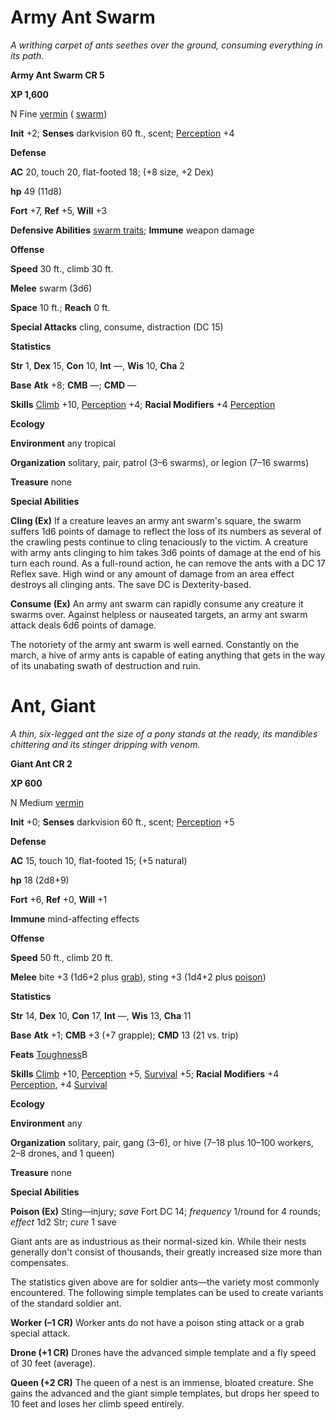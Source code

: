 # Army Ant Swarm

_A writhing carpet of ants seethes over the ground, consuming everything in its path._

**Army Ant Swarm CR 5**

**XP 1,600**

N Fine [vermin](creatureTypes.md#_vermin) ( [swarm](creatureTypes.md#_swarm-subtype))

**Init** +2; **Senses** darkvision 60 ft., scent; [Perception](../skills/perception.md#_perception) +4

**Defense**

**AC** 20, touch 20, flat-footed 18; (+8 size, +2 Dex)

**hp** 49 (11d8)

**Fort** +7, **Ref** +5, **Will** +3

**Defensive Abilities** [swarm traits](creatureTypes.md#_swarm-subtype); **Immune** weapon damage

**Offense**

**Speed** 30 ft., climb 30 ft.

**Melee** swarm (3d6)

**Space** 10 ft.; **Reach** 0 ft.

**Special Attacks** cling, consume, distraction (DC 15)

**Statistics**

**Str** 1, **Dex** 15, **Con** 10, **Int** —, **Wis** 10, **Cha** 2

**Base**  **Atk** +8; **CMB** —; **CMD** —

**Skills** [Climb](../skills/climb.md#_climb) +10, [Perception](../skills/perception.md#_perception) +4; **Racial Modifiers** +4 [Perception](../skills/perception.md#_perception)

**Ecology**

**Environment** any tropical

**Organization** solitary, pair, patrol (3–6 swarms), or legion (7–16 swarms)

**Treasure** none

**Special Abilities**

**Cling (Ex)** If a creature leaves an army ant swarm's square, the swarm suffers 1d6 points of damage to reflect the loss of its numbers as several of the crawling pests continue to cling tenaciously to the victim. A creature with army ants clinging to him takes 3d6 points of damage at the end of his turn each round. As a full-round action, he can remove the ants with a DC 17 Reflex save. High wind or any amount of damage from an area effect destroys all clinging ants. The save DC is Dexterity-based.

**Consume (Ex)** An army ant swarm can rapidly consume any creature it swarms over. Against helpless or nauseated targets, an army ant swarm attack deals 6d6 points of damage.

The notoriety of the army ant swarm is well earned. Constantly on the march, a hive of army ants is capable of eating anything that gets in the way of its unabating swath of destruction and ruin.

# Ant, Giant

_A thin, six-legged ant the size of a pony stands at the ready, its mandibles chittering and its stinger dripping with venom._

**Giant Ant CR 2**

**XP 600**

N Medium [vermin](creatureTypes.md#_vermin)

**Init** +0; **Senses** darkvision 60 ft., scent; [Perception](../skills/perception.md#_perception) +5

**Defense**

**AC** 15, touch 10, flat-footed 15; (+5 natural)

**hp** 18 (2d8+9)

**Fort** +6, **Ref** +0, **Will** +1

**Immune** mind-affecting effects

**Offense**

**Speed** 50 ft., climb 20 ft.

**Melee** bite +3 (1d6+2 plus [grab](universalMonsterRules.md#_grab)), sting +3 (1d4+2 plus [poison](universalMonsterRules.md#_poison))

**Statistics**

**Str** 14, **Dex** 10, **Con** 17, **Int** —, **Wis** 13, **Cha** 11

**Base**  **Atk** +1; **CMB** +3 (+7 grapple); **CMD** 13 (21 vs. trip)

**Feats** [Toughness](../feats.md#_toughness)B

**Skills** [Climb](../skills/climb.md#_climb) +10, [Perception](../skills/perception.md#_perception) +5, [Survival](../skills/survival.md#_survival) +5; **Racial Modifiers** +4 [Perception](../skills/perception.md#_perception), +4 [Survival](../skills/survival.md#_survival)

**Ecology**

**Environment** any

**Organization** solitary, pair, gang (3–6), or hive (7–18 plus 10–100 workers, 2–8 drones, and 1 queen)

**Treasure** none

**Special Abilities**

**Poison (Ex)** Sting—injury; _save_ Fort DC 14; _frequency_ 1/round for 4 rounds; _effect_ 1d2 Str; _cure_ 1 save

Giant ants are as industrious as their normal-sized kin. While their nests generally don't consist of thousands, their greatly increased size more than compensates.

The statistics given above are for soldier ants—the variety most commonly encountered. The following simple templates can be used to create variants of the standard soldier ant.

**Worker (–1 CR)** Worker ants do not have a poison sting attack or a grab special attack.

**Drone (+1 CR)** Drones have the advanced simple template and a fly speed of 30 feet (average).

**Queen (+2 CR)** The queen of a nest is an immense, bloated creature. She gains the advanced and the giant simple templates, but drops her speed to 10 feet and loses her climb speed entirely.

